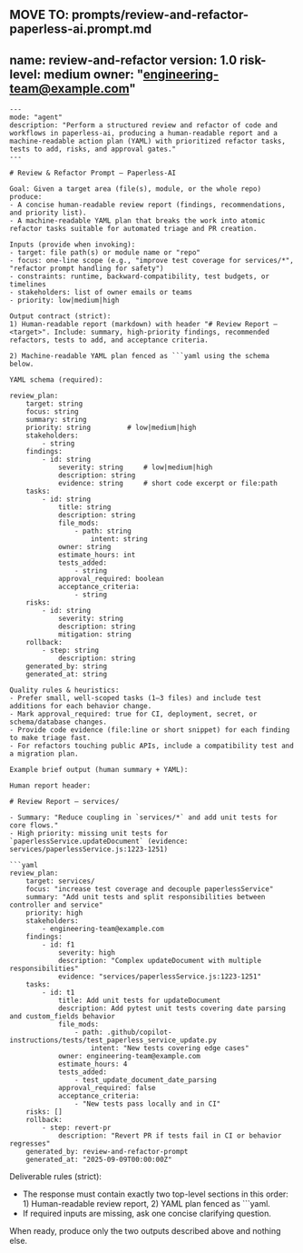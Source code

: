 MOVE TO: prompts/review-and-refactor-paperless-ai.prompt.md
---
name: review-and-refactor
version: 1.0
risk-level: medium
owner: "engineering-team@example.com"
---

```prompt
---
mode: "agent"
description: "Perform a structured review and refactor of code and workflows in paperless-ai, producing a human-readable report and a machine-readable action plan (YAML) with prioritized refactor tasks, tests to add, risks, and approval gates."
---

# Review & Refactor Prompt — Paperless-AI

Goal: Given a target area (file(s), module, or the whole repo) produce:
- A concise human-readable review report (findings, recommendations, and priority list).
- A machine-readable YAML plan that breaks the work into atomic refactor tasks suitable for automated triage and PR creation.

Inputs (provide when invoking):
- target: file path(s) or module name or "repo"
- focus: one-line scope (e.g., "improve test coverage for services/*", "refactor prompt handling for safety")
- constraints: runtime, backward-compatibility, test budgets, or timelines
- stakeholders: list of owner emails or teams
- priority: low|medium|high

Output contract (strict):
1) Human-readable report (markdown) with header "# Review Report — <target>". Include: summary, high-priority findings, recommended refactors, tests to add, and acceptance criteria.

2) Machine-readable YAML plan fenced as ```yaml using the schema below.

YAML schema (required):

review_plan:
	target: string
	focus: string
	summary: string
	priority: string         # low|medium|high
	stakeholders:
		- string
	findings:
		- id: string
			severity: string     # low|medium|high
			description: string
			evidence: string     # short code excerpt or file:path
	tasks:
		- id: string
			title: string
			description: string
			file_mods:
				- path: string
					intent: string
			owner: string
			estimate_hours: int
			tests_added:
				- string
			approval_required: boolean
			acceptance_criteria:
				- string
	risks:
		- id: string
			severity: string
			description: string
			mitigation: string
	rollback:
		- step: string
			description: string
	generated_by: string
	generated_at: string

Quality rules & heuristics:
- Prefer small, well-scoped tasks (1–3 files) and include test additions for each behavior change.
- Mark approval_required: true for CI, deployment, secret, or schema/database changes.
- Provide code evidence (file:line or short snippet) for each finding to make triage fast.
- For refactors touching public APIs, include a compatibility test and a migration plan.

Example brief output (human summary + YAML):

Human report header:

# Review Report — services/

- Summary: "Reduce coupling in `services/*` and add unit tests for core flows."
- High priority: missing unit tests for `paperlessService.updateDocument` (evidence: services/paperlessService.js:1223-1251)

```yaml
review_plan:
	target: services/
	focus: "increase test coverage and decouple paperlessService"
	summary: "Add unit tests and split responsibilities between controller and service"
	priority: high
	stakeholders:
		- engineering-team@example.com
	findings:
		- id: f1
			severity: high
			description: "Complex updateDocument with multiple responsibilities"
			evidence: "services/paperlessService.js:1223-1251"
	tasks:
		- id: t1
			title: Add unit tests for updateDocument
			description: Add pytest unit tests covering date parsing and custom_fields behavior
			file_mods:
				- path: .github/copilot-instructions/tests/test_paperless_service_update.py
					intent: "New tests covering edge cases"
			owner: engineering-team@example.com
			estimate_hours: 4
			tests_added:
				- test_update_document_date_parsing
			approval_required: false
			acceptance_criteria:
				- "New tests pass locally and in CI"
	risks: []
	rollback:
		- step: revert-pr
			description: "Revert PR if tests fail in CI or behavior regresses"
	generated_by: review-and-refactor-prompt
	generated_at: "2025-09-09T00:00:00Z"
```

Deliverable rules (strict):
- The response must contain exactly two top-level sections in this order: 1) Human-readable review report, 2) YAML plan fenced as ```yaml.
- If required inputs are missing, ask one concise clarifying question.

When ready, produce only the two outputs described above and nothing else.

```
